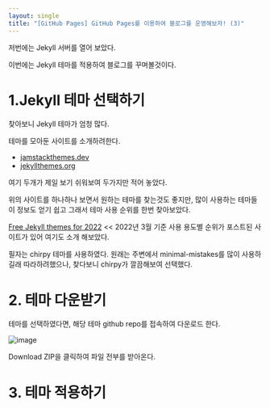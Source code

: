 ```yaml
---
layout: single
title: "[GitHub Pages] GitHub Pages를 이용하여 블로그를 운영해보자! (3)"
---
```


저번에는 Jekyll 서버를 열어 보았다.

이번에는 Jekyll 테마를 적용하여 블로그를 꾸며볼것이다.

# 1.Jekyll 테마 선택하기

찾아보니 Jekyll 테마가 엄청 많다.

테마를 모아둔 사이트를 소개하려한다.

* [jamstackthemes.dev](https://jamstackthemes.dev/ssg/jekyll/)
* [jekyllthemes.org](http://jekyllthemes.org)

여기 두개가 제일 보기 쉬워보여 두가지만 적어 놓았다.

위의 사이트를 하나하나 보면서 원하는 테마를 찾는것도 좋지만, 많이 사용하는 테마들이 정보도 얻기 쉽고 그래서 테마 사용 순위를 한번 찾아보았다.


[Free Jekyll themes for 2022](https://cloudcannon.com/blog/free-jekyll-themes-for-2022/#keyword:jekyll) << 2022년 3월 기준 사용 용도별 순위가 포스트된 사이트가 있어 여기도 소개 해보았다.


필자는 chirpy 테마를 사용하였다. 원래는 주변에서 minimal-mistakes를 많이 사용하길래 따라하려했으나, 찾다보니 chirpy가 깔끔해보여 선택했다.


# 2. 테마 다운받기

테마를 선택하였다면, 해당 테마 github repo를 접속하여 다운로드 한다.

![image](https://user-images.githubusercontent.com/69522086/184658583-99954d38-4c7f-414b-85b9-4f9059591c1e.png)

Download ZIP을 클릭하여 파일 전부를 받아온다.


# 3. 테마 적용하기